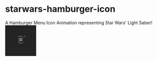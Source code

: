 # starwars-hamburger-icon

A Hamburger Menu Icon Animation representing Star Wars' Light Saber!
<img align="left" width="100" height="100" src="StarWarsHamburger.gif">

